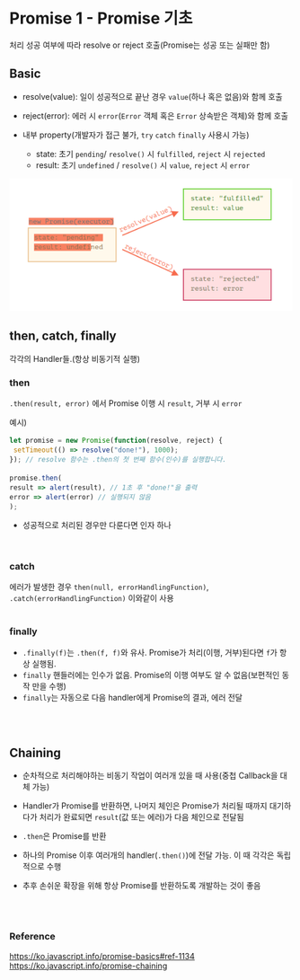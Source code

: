 # Promise 1 - Promise 기초
처리 성공 여부에 따라 resolve or reject 호출(Promise는 성공 또는 실패만 함)<br>

## Basic
* resolve(value): 일이 성공적으로 끝난 경우 `value`(하나 혹은 없음)와 함께 호출<br>

* reject(error): 에러 시 `error`(`Error` 객체 혹은 `Error` 상속받은 객체)와 함께 호출<br>

* 내부 property(개발자가 접근 불가, `try` `catch` `finally` 사용시 가능)
	* state: 초기 `pending`/ `resolve()` 시 `fulfilled`, `reject` 시 `rejected`
	* result: 초기 `undefined` / `resolve()` 시 `value`, `reject` 시 `error`
<img src = "./images/promise.png">


## then, catch, finally<br>
각각의 Handler들.(항상 비동기적 실행)<br>

### then<br>
`.then(result, error)` 에서 Promise 이행 시 `result`, 거부 시 `error`<br>

예시)
```typescript
let promise = new Promise(function(resolve, reject) {
 setTimeout(() => resolve("done!"), 1000); 
}); // resolve 함수는 .then의 첫 번째 함수(인수)를 실행합니다.

promise.then(
result => alert(result), // 1초 후 "done!"을 출력
error => alert(error) // 실행되지 않음 
);
```
- 성공적으로 처리된 경우만 다룬다면 인자 하나
<br>

### catch<br>
에러가 발생한 경우 `then(null, errorHandlingFunction)`, `.catch(errorHandlingFunction)` 이와같이 사용 <br>
<br>

### finally<br>
* `.finally(f)`는 `.then(f, f)`와 유사. Promise가 처리(이행, 거부)된다면 `f`가 항상 실행됨.<br>
* `finally` 핸들러에는 인수가 없음. Promise의 이행 여부도 알 수 없음(보편적인 동작 만을 수행)<br>
* `finally`는 자동으로 다음 handler에게 Promise의 결과, 에러 전달<br>
<br>
<br>

## Chaining
* 순차적으로 처리해야하는 비동기 작업이 여러개 있을 때 사용(중첩 Callback을 대체 가능)<br>

* Handler가 Promise를 반환하면, 나머지 체인은 Promise가 처리될 때까지 대기하다가 처리가 완료되면 `result`(값 또는 에러)가 다음 체인으로 전달됨<br>

* `.then`은 Promise를 반환<br>

* 하나의 Promise 이후 여러개의 handler(`.then()`)에 전달 가능. 이 때 각각은 독립적으로 수행<br>

* 추후 손쉬운 확장을 위해 항상 Promise를 반환하도록 개발하는 것이 좋음<br>

<br><br>


### Reference
https://ko.javascript.info/promise-basics#ref-1134
https://ko.javascript.info/promise-chaining